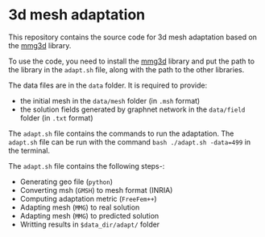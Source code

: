 # 3d mesh adaptation

This repository contains the source code for 3d mesh adaptation based on the [mmg3d](https://www.mmgtools.org/) library.

To use the code, you need to install the [mmg3d](https://www.mmgtools.org/) library and put the path to the library in the `adapt.sh` file, along with the path to the other libraries.

The data files are in the `data` folder. It is required to provide:
- the initial mesh in the `data/mesh` folder (in `.msh` format)
- the solution fields generated by graphnet network in the `data/field` folder (in `.txt` format)

The `adapt.sh` file contains the commands to run the adaptation. The `adapt.sh` file can be run with the command `bash ./adapt.sh -data=499` in the terminal.

The `adapt.sh` file contains the following steps-:
- Generating geo file (`python`)
- Converting msh (`GMSH`) to mesh format (INRIA)
- Computing adaptation metric (`FreeFem++`)
- Adapting mesh (`MMG`) to real solution
- Adapting mesh (`MMG`) to predicted solution
- Writting results in `$data_dir/adapt/` folder